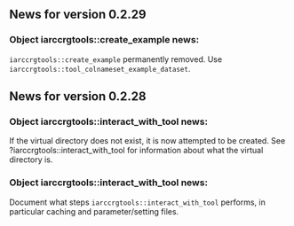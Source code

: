 <!-- generated by R package codedoc; do not modify! -->

## News for version 0.2.29

### Object iarccrgtools::create_example news:

`iarccrgtools::create_example` permanently removed. Use
`iarccrgtools::tool_colnameset_example_dataset`.


## News for version 0.2.28

### Object iarccrgtools::interact_with_tool news:

If the virtual directory does not exist, it is now attempted to be
created. See ?iarccrgtools::interact_with_tool for information about
what the virtual directory is.

### Object iarccrgtools::interact_with_tool news:

Document what steps `iarccrgtools::interact_with_tool` performs, in
particular caching and parameter/setting files.



